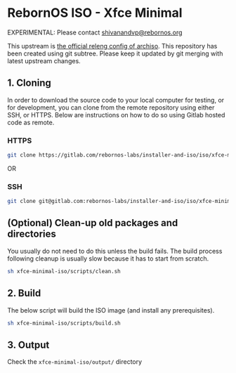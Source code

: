 # RebornOS ISO - Xfce Minimal

EXPERIMENTAL: Please contact shivanandvp@rebornos.org

This upstream is [the official releng config of archiso](https://gitlab.archlinux.org/archlinux/archiso/-/tree/master/configs/releng).
This repository has been created using git subtree. Please keep it updated by git merging with latest upstream changes.

## 1. Cloning

In order to download the source code to your local computer for testing, or for development, you can clone from the remote repository using either SSH, or HTTPS. Below are instructions on how to do so using Gitlab hosted code as remote.

### HTTPS

```bash
git clone https://gitlab.com/rebornos-labs/installer-and-iso/iso/xfce-minimal-iso.git   
```

OR

### SSH

```bash
git clone git@gitlab.com:rebornos-labs/installer-and-iso/iso/xfce-minimal-iso.git
```

## (Optional) Clean-up old packages and directories

You usually do not need to do this unless the build fails.
The build process following cleanup is usually slow because it has to start from scratch.
```bash
sh xfce-minimal-iso/scripts/clean.sh
```

## 2. Build

The below script will build the ISO image (and install any prerequisites).

```bash
sh xfce-minimal-iso/scripts/build.sh
```

## 3. Output

Check the `xfce-minimal-iso/output/` directory
